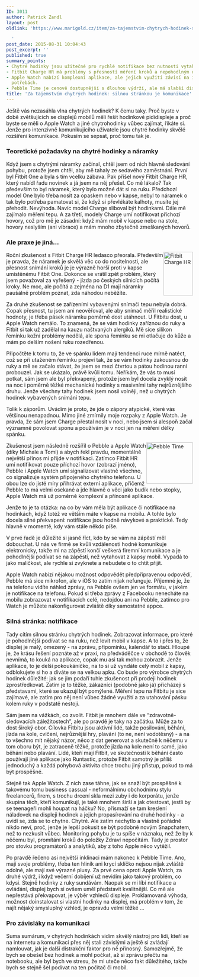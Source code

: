 ```yaml
---
ID: 3011
author: Patrick Zandl
layout: post
oldlink: 'https://www.marigold.cz/item/za-tajemstvim-chytrych-hodinek-silnou-strankou-je-komunikace

  '
post_date: 2015-08-31 10:04:43
post_excerpt: ''
published: true
summary_points:
- Chytré hodinky jsou užitečné pro rychlé notifikace bez nutnosti vytahovat mobil.
- Fitbit Charge HR má problémy s přesností měření kroků a nepohodlným utahováním.
- Apple Watch nabízí komplexní aplikace, ale jejich využití závisí na individuálních
  potřebách.
- Pebble Time je cenově dostupnější s dlouhou výdrží, ale má slabší displej.
title: 'Za tajemstvím chytrých hodinek: silnou stránkou je komunikace'
---
```


<p>Ještě vás nezasáhla vlna chytrých hodinek? K čemu taky. Proč byste v době zvětšujících se displejů mobilů měli řešit hodinkové pididispleje a proč byste se měli o Apple Watch a jiné chytrohodinky vůbec zajímat, říkáte si. Jenže pro intenzivně komunikujícího uživatele jsou chytré hodinky skvělé rozšíření komunikace. Pokusím se sepsat, proč tomu tak je.</p>


<!--more-->

<h3>Teoretické požadavky na chytré hodinky a náramky</h3>
<p>Když jsem s chytrými náramky začínal, chtěl jsem od nich hlavně sledování pohybu, protože jsem chtěl, aby mě tahaly ze sedavého zaměstnání. První byl Fitbit One a byla s tím vcelku zábava. Pak přišel nový Fitbit Charge HR, který nabídl řadu novinek a já jsem na něj přešel. Co mě lákalo? Tak především to byl náramek, který bylo možné dát si na ruku. Předchozí model One bylo třeba nosit za opaskem nebo v kapse, nebyl to náramek o tak bylo potřeba pamatovat si, že když si převlékáte kalhoty, musíte jej přehodit. Nevýhoda. Navíc model Charge sliboval být hodinkami. Dále mě zajímalo měření tepu. A za třetí, modely Charge umí notifikovat příchozí hovory, což pro mě je zásadní: když mám mobil v kapse nebo na stole, hovory neslyším (ani vibrace) a mám mnoho zbytečně zmeškaných hovorů.</p>

<h3>Ale praxe je jiná…</h3>
<p><img style="float: right;" title="fitbitchargehr.jpg" src="http://www.marigold.cz/wp-content/uploads/fitbitchargehr.jpg" alt="Fitbit Charge HR" width="79" height="118" border="0" /></p>

<p>Roční zkušenost s Fitbit Charge HR ledasco přeorala. Především je pravda, že náramek je skvělá věc co do nositelnosti, ale přesnost snímání kroků je je výrazně horší proti v kapse umístěnému Fitbit One. Dokonce se vrátil zpět problém, který jsem považoval za vyřešený - jízda po českých silnicích počítá kroky. Ne moc, ale počítá a zejména na D1 mají náramky paušálně problém poznat, zda náhodou neběžíte.</p>

<p>Za druhé zkušenost se zařízeními vybavenými snímači tepu nebyla dobrá. Copak přesnost, tu jsem ani neověřoval, ale aby snímač měřil realistické hodnoty, je třeba pásek náramku poměrně dost utáhnout. U Fitbitu dost, u Apple Watch nemálo. To znamená, že se vám hodinky zaříznou do ruky a Fitbit si tak už zadělal na kauzu naštvaných alergiků. Mě sice silikon řemínku kožní problémy nedělá, ale spona řemínku se mi otlačuje do kůže a mám po delším nošení ruku rozedřenou.</p>

<p>Připočtěte k tomu to, že ve spánku lidem mají tendenci ruce mírně natéct, což se při utaženém řemínku projeví tak, že se vám hodinky zakousnou do ruky a mě se začalo stávat, že jsem se mezi čtvrtou a pátou hodinou ranní probouzel. Jak se ukázalo, právě kvůli tomu. Neříkám, že vás to musí potkat, sám jsem ale byl překvapený, protože jsem byl docela zvyklý nosit na noc i poměrně těžké mechanické hodinky s masivními tahy nejrůznějšího druhu. Jenže všechny tahy hodinek jsem nosil volněji, než u chytrých hodinek vybavených snímání tepu.</p>

<p>Tolik k záporům. Uvádím je proto, že jde o zápory atypické, které vás většinou nenapadnou. Mimo jiné zmírnily moje rozpaky z Apple Watch. Je pravda, že sám jsem Charge přestal nosit v noci, nebo jsem si alespoň začal významně povolovat sponu a používám je v noci jen na měření délky spánku.</p>

<p><img style="float: right;" title="pebble.jpg" src="http://www.marigold.cz/wp-content/uploads/pebble.jpg" alt="Pebble Time" width="125" height="111" border="0" /></p>

<p>Zkušenost jsem následně rozšířil o Pebble a Apple Watch (díky Michale a Tomi) a abych řekl pravdu, momentálně největší přínos mi přijde v notifikaci. Zatímco Fitbit HR umí notifikovat pouze příchozí hovor (zobrazí jméno), Pebble i Apple Watch umí signalizovat vlastně všechno, co signalizuje systém připojeného chytrého telefonu. U obou lze do jisté míry přihrávat externí aplikace, přičemž Pebble to má velmi osekané a jde hlavně o věci jako budík nebo stopky, Apple Watch má už poměrně komplexní a přínosné aplikace.</p>

<p>Jenže to je ta otázka: na co by vám měla být aplikace či notifikace na hodinkách, když totéž ve větším máte v kapse na mobilu. A tohle bylo docela silné překvapení: notifikace jsou hodně návykové a praktické. Tedy hlavně v momentě, kdy vám stále někdo píše.</p>

<p>V prvé řadě je důležité si jasně říct, kdo by se vám na zápěstí měl dobouchat. U nás ve firmě se kvůli vzdálenosti hodně komunikuje elektronicky, takže mi na zápěstí končí veškerá firemní komunikace a je pohodlnější podívat se na zápěstí, než vytahovat z kapsy mobil. Vypadá to jako maličkost, ale rychle si zvyknete a nebudete o to chtít přijít.</p>

<p>Apple Watch nabízí nějakou možnost odpovědět předpřipravenou odpovědí, Pebble má sice mikrofon, ale v iOS to zatím nijak nefunguje. Příjemné je, že na telefonu vidíte náhled zprávy, na Pebble ovšem jen ve formátu, v jakém je notifikace na telefonu. Pokud si třeba zprávy z Facebooku nenecháte na mobilu zobrazovat v notifikacích celé, nedojdou ani na Pebble, zatímco pro Watch je můžete nakonfigurovat zvláště díky samostatné appce.</p>

<h3>Silná stránka: notifikace</h3>
<p>Tady cítím silnou stránku chytrých hodinek. Zobrazovat informace, pro které je pohodlnější podívat se na ruku, než lovit mobil v kapse. A to i přes to, že displej je malý, omezený - na zprávu, připomínku, kalendář to stačí. Hloupé je, že krásu řešení poznáte až v praxi, na předváděčce v obchodě to člověk nevnímá, to kouká na aplikace, copak mu asi tak mohou zobrazit. Jenže aplikace, to je delší pokoukáníčko, na to si už vyndáte celý mobil z kapsy, odblokujete si ho a díváte se na velkou apku. Co bude pro výrobce chytrých hodinek důležité: jak se jim podaří tuhle zkušenost při prodeji hodinek zprostředkovat. Zatím je to těžké, zákazníci (podobně jako já) přicházejí s představami, které se ukazují být pomýlené. Měření tepu na Fitbitu je sice zajímavé, ale zatím pro něj není vůbec žádné využití a za utahování pásku kolem ruky v podstatě nestojí.</p>

<p>Sám jsem na vážkách, co zvolit. Fitbit je mnohem dále ve “zdravotně-sledovacích záležitostech”, ale po pravdě je taky na začátku. Může za to dost široký obor. Cílovka Fitbitu jsou aktivní lidé, takže posilování, běhání, jízda na kole, cvičení, nejrůznější hry, plavání (to ne, není vodotěsný) - a na to všechno mít nějaký názor, něco z dat generovat a skutečně k něčemu v tom oboru být, je zatraceně těžké, protože jízda na kole není to samé, jako běhání nebo plavání. Lidé, kteří mají Fitbit, ve skutečnosti k běhání často používají jiné aplikace jako Runtastic, protože Fitbit samotný je příliš jednoduchý a každá pohybová aktivita chce trochu jiný přistup, pokud to má být prospěšné.</p>

<p>Stejně tak Apple Watch. Z nich zase táhne, jak se snaží být prospěšné k takovému tomu business cassual - neformálnímu obchodnímu stylu freelancerů, firem, s trochu drcení skla mezi zuby i do korporátu, jenže skupina těch, kteří komunikují, je také mnohem širší a jak otestovat, jestli by se teenageři mohli houpat na háčku? No, přismaží se tam kreslení náladovek na displeji hodinek a jejich propasírování na druhé hodinky - a uvidí se, zda se to chytne. Chytré. Ale zatím nechytlo a vlastně pořádně nikdo neví, proč, jenže je lepší pokusit se být podobně novým Snapchatem, než to nezkusit vůbec. Monitoring pohybu je tu spíše v náznaku, než že by k něčemu byl, promítání kroků do položky Zdraví nepočítám. Tady je prostor pro stovku programátorů a analytiků, aby z toho Apple něco vytěžil.</p>

<p>Po pravdě řečeno asi největší inklinaci mám nakonec k Pebble Time. Ano, mají svoje problémy, třeba ten hliník ani krycí sklíčko nejsou nijak zvláště odolné, ale mají své výrazné plusy. Za prvé cena oproti Apple Watch, za druhé výdrž, i když večerní dobíjení už nevidím jako takový problém, co kdysi. Stejně hodinky z ruky sundávám. Naopak se mi líbí notifikace a ovládání, displej bych si ovšem uměl představit kvalitnější. Co mě ale nepřestává překvapovat, je výběr vzhledů displeje. Proklamovaná výhoda, možnost doinstalovat si vlastní hodinky na displej, má problém v tom, že najít nějaký smysluplný vzhled, je opravdu velmi těžké …</p>

<h3>Pro závisláky na komunikaci</h3>
<p>Suma sumárum, v chytrých hodinkách vidím skvělý nástroj pro lidi, kteří se na internetu a komunikaci přes něj stali závislými a ještě si zvládají namlouvat, jak je další distrakční faktor pro ně přínosný. Samozřejmě, že bych se obešel bez hodinek a mohl počkat, až si zprávu přečtu na notebooku, ale byl bych ve stresu, že mi uteče něco fakt důležitého, takže bych se stejně šel podívat na ten počítač či mobil.</p>

<p> </p>

<p> </p>

<p> </p>